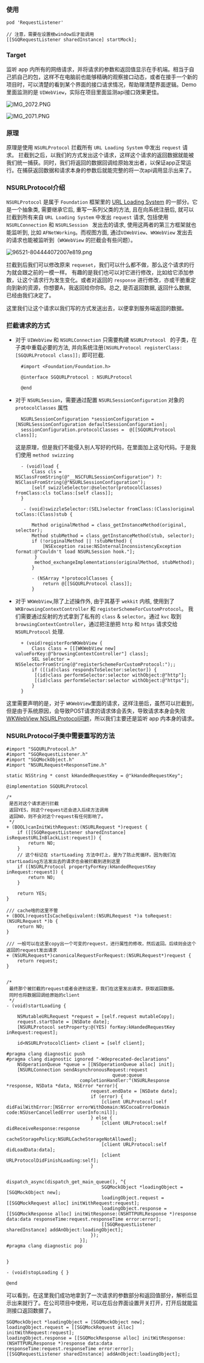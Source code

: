 ### 使用
```
pod 'RequestListener'

// 注意，需要在设置根window后才能调用
[[SGQRequestListener sharedInstance] startMock];
```

### Target
监听 app 内所有的网络请求，并将请求的参数和返回值显示在手机端。相当于自己抓自己的包，这样不在电脑前也能够精确的观察接口动态，或者在接手一个新的项目时，可以清楚的看到某个界面的接口请求情况，帮助理清楚界面逻辑。Demo里面监测的是 `UIWebView`，实际在项目里面监测api接口效果更佳。

![IMG_2072.PNG](https://upload-images.jianshu.io/upload_images/4103407-dee2164c323b033f.PNG?imageMogr2/auto-orient/strip%7CimageView2/2/w/1240)

![IMG_2071.PNG](https://upload-images.jianshu.io/upload_images/4103407-0d9de83cab7ecd3e.PNG?imageMogr2/auto-orient/strip%7CimageView2/2/w/1240)

### 原理
原理是使用 `NSURLProtocol` 拦截所有 `URL Loading System` 中发出 `request` 请求。 拦截到之后，以我们的方式发出这个请求，这样这个请求的返回数据就能被我们统一捕获。同时，我们将返回的数据回调给原始发出者，以保证app正常运行。在捕获返回数据和请求本身的参数后就能完整的将一次api调用显示出来了。

### NSURLProtocol介绍
`NSURLProtocol` 是属于 `Foundation` 框架里的 [URL Loading System](https://developer.apple.com/documentation/foundation/url_loading_system) 的一部分。它是一个抽象类, 需要继承它后, 重写一系列父类的方法, 且在向系统注册后, 就可以拦截到所有来自 `URL Loading System` 中发出 `request` 请求, 包括使用 `NSURLConnection` 和 `NSURLSession ` 发出去的请求, 使用这两者的第三方框架就也能监听到, 比如 `AFNetWorking`。而视图方面, 通过`UIWebView`、`WKWebView` 发出去的请求也能被监听到（`WKWebView` 的拦截会有些问题）。

![96521-804444072007e819.png](https://upload-images.jianshu.io/upload_images/4103407-3d91e20157f367ce.png?imageMogr2/auto-orient/strip%7CimageView2/2/w/1240)

拦截到后我们可以修改原来 `requeset`，我们可以什么都不做，那么这个请求的行为就会跟之前的一模一样。 有趣的是我们也可以对它进行修改，比如给它添加参数，让这个请求行为发生变化。或者对返回的 `response` 进行修改，亦或干脆重定向到新的资源，你想要A，我返回给你你B。总之, 是否返回数据, 返回什么数据, 已经由我们决定了。  

这里我们让这个请求以我们写的方式发送出去，以便拿到服务端返回的数据。

### 拦截请求的方式
* 对于 `UIWebView` 和 `NSURLConnection` 只需要构建 `NSURLProtocol ` 的子类，在子类中重载必要的方法, 并向系统注册`[NSURLProtocol registerClass:[SGQURLProtocol class]];` 即可拦截.
 
 		#import <Foundation/Foundation.h>

		@interface SGQURLProtocol : NSURLProtocol

		@end
		
* 对于 `NSURLSession`，需要通过配置 `NSURLSessionConfiguration` 对象的 `protocolClasses` 属性

		NSURLSessionConfiguration *sessionConfiguration = [NSURLSessionConfiguration defaultSessionConfiguration];
    	sessionConfiguration.protocolClasses =  @[[SGQURLProtocol class]]; 
  这是原理，但是我们不能侵入别人写好的代码，在里面加上这句代码。于是我们使用 `method swizzing`
  		
		- (void)load {
    		Class cls = NSClassFromString(@"__NSCFURLSessionConfiguration") ?: NSClassFromString(@"NSURLSessionConfiguration");
    		[self swizzleSelector:@selector(protocolClasses) fromClass:cls toClass:[self class]];
		}

   		 - (void)swizzleSelector:(SEL)selector fromClass:(Class)original toClass:(Class)stub {
    
    		Method originalMethod = class_getInstanceMethod(original, selector);
    		Method stubMethod = class_getInstanceMethod(stub, selector);
    		if (!originalMethod || !stubMethod) {
        		[NSException raise:NSInternalInconsistencyException format:@"Couldn't load NSURLSession hook."];
   			 }
   			 method_exchangeImplementations(originalMethod, stubMethod);
			}

			- (NSArray *)protocolClasses {
    			return @[[SGQURLProtocol class]];
			}
	


* 对于 `WKWebView`,除了上述操作外, 由于其基于 `wekkit` 内核, 使用到了 `WKBrowsingContextController` 和 `registerSchemeForCustomProtocol`。 我们需要通过反射的方式拿到了私有的 `class` & `selector`。通过 `kvc` 取到`browsingContextController`，通过把注册把 `http` 和 `https` 请求交给 `NSURLProtocol` 处理.

		+ (void)registerForWKWebView {
    		Class class = [[[WKWebView new] valueForKey:@"browsingContextController"] class];
    		SEL selector = NSSelectorFromString(@"registerSchemeForCustomProtocol:");;
    		if ([(id)class respondsToSelector:selector]) {
       		 [(id)class performSelector:selector withObject:@"http"];
       		 [(id)class performSelector:selector withObject:@"https"];
   		 	}
		}
 这里需要声明的是，对于 `WKWebView`里面的请求，这样注册后，虽然可以拦截到，但是由于系统原因，会导致POST请求的请求体会丢失，导致请求本身会失败[WKWebView NSURLProtocol问题](https://blog.csdn.net/tencent_bugly/article/details/54668721/)，所以我们主要还是监听 app 内本身的请求。


### NSURLProtocol子类中需要重写的方法


```
#import "SGQURLProtocol.h"
#import "SGQRequestListener.h"
#import "SGQMockObject.h"
#import "NSURLRequest+ResponseTime.h"

static NSString * const kHandedRequestKey = @"kHandedRequestKey";

@implementation SGQURLProtocol

/*
 是否对这个请求进行拦截
 返回YES，则这个request还会进入后续方法调用
 返回NO，则不会对这个request有任何影响了。
 */
+ (BOOL)canInitWithRequest:(NSURLRequest *)request {
    if ([[SGQRequestListener sharedInstance] isRequestURLInBlackList:request]) {
        return NO;
    }
    // 这个标记在 startLoading 方法中打上，是为了防止死循环。因为我们在 startLoading方法发出去的请求也会被拦截到进到这里
    if ([NSURLProtocol propertyForKey:kHandedRequestKey inRequest:request]) {
        return NO;
    }
    
    return YES;
}

/// cache啥的这里不管
+ (BOOL)requestIsCacheEquivalent:(NSURLRequest *)a toRequest:(NSURLRequest *)b {
    return NO;
}

/// 一般可以在这里copy出一个可变的request，进行属性的修改，然后返回。后续则会这个返回的request发出请求
+ (NSURLRequest*)canonicalRequestForRequest:(NSURLRequest*)request {
    return request;
}


/*
 最终那个被拦截的request或者会进到这里，我们在这里发出请求，获取返回数据。
 同时也将数据回调给原始的client
 */
- (void)startLoading {
    
    NSMutableURLRequest *request = [self.request mutableCopy];
    request.startDate = [NSDate date];
    [NSURLProtocol setProperty:@(YES) forKey:kHandedRequestKey inRequest:request];
    
    id<NSURLProtocolClient> client = [self client];
    
#pragma clang diagnostic push
#pragma clang diagnostic ignored "-Wdeprecated-declarations"
    NSOperationQueue *queue = [[NSOperationQueue alloc] init];
    [NSURLConnection sendAsynchronousRequest:request
                                       queue:queue
                           completionHandler:^(NSURLResponse *response, NSData *data, NSError *error){
                               request.endDate = [NSDate date];
                               if (error) {
                                   [client URLProtocol:self didFailWithError:[NSError errorWithDomain:NSCocoaErrorDomain code:NSUserCancelledError userInfo:nil]];
                               } else {
                                   [client URLProtocol:self didReceiveResponse:response
                                    cacheStoragePolicy:NSURLCacheStorageNotAllowed];
                                   [client URLProtocol:self didLoadData:data];
                                   [client URLProtocolDidFinishLoading:self];
                               }
                               
                               dispatch_async(dispatch_get_main_queue(), ^{
                                   SGQMockObject *loadingObject = [SGQMockObject new];
                                   loadingObject.request = [[SGQMockRequest alloc] initWithRequest:request];
                                   loadingObject.response = [[SGQMockResponse alloc] initWitResponse:(NSHTTPURLResponse *)response data:data responseTime:request.responseTime error:error];
                                   [[SGQRequestListener sharedInstance] addAnObject:loadingObject];
                               });
                           }];
#pragma clang diagnostic pop
    
    
}

- (void)stopLoading { }

@end
```

可以看到，在这里我们成功地拿到了一次请求的参数部分和返回值部分，解析后显示出来就行了。在公司项目中使用，可以在后台界面设置开关打开，打开后就能监测接口返回数据了。

```
SGQMockObject *loadingObject = [SGQMockObject new];
loadingObject.request = [[SGQMockRequest alloc] initWithRequest:request];
loadingObject.response = [[SGQMockResponse alloc] initWitResponse:(NSHTTPURLResponse *)response data:data responseTime:request.responseTime error:error];
[[SGQRequestListener sharedInstance] addAnObject:loadingObject];
```
